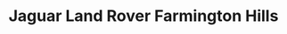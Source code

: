 ---
title: "Jaguar Land Rover Farmington Hills"
url: /farmington-hills/jaguar-land-rover-farmington-hills/
shop: car
---